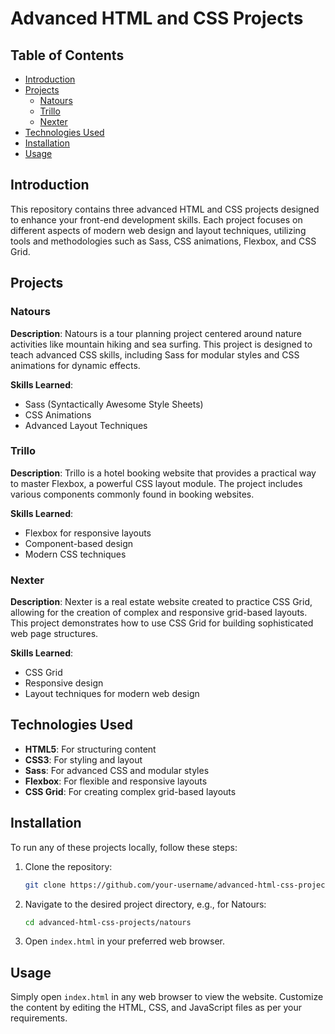 # Advanced HTML and CSS Projects

## Table of Contents

- [Introduction](#introduction)
- [Projects](#projects)
  - [Natours](#natours)
  - [Trillo](#trillo)
  - [Nexter](#nexter)
- [Technologies Used](#technologies-used)
- [Installation](#installation)
- [Usage](#usage)

## Introduction

This repository contains three advanced HTML and CSS projects designed to enhance your front-end development skills. Each project focuses on different aspects of modern web design and layout techniques, utilizing tools and methodologies such as Sass, CSS animations, Flexbox, and CSS Grid.

## Projects

### Natours

**Description**: Natours is a tour planning project centered around nature activities like mountain hiking and sea surfing. This project is designed to teach advanced CSS skills, including Sass for modular styles and CSS animations for dynamic effects.

**Skills Learned**:

- Sass (Syntactically Awesome Style Sheets)
- CSS Animations
- Advanced Layout Techniques

### Trillo

**Description**: Trillo is a hotel booking website that provides a practical way to master Flexbox, a powerful CSS layout module. The project includes various components commonly found in booking websites.

**Skills Learned**:

- Flexbox for responsive layouts
- Component-based design
- Modern CSS techniques

### Nexter

**Description**: Nexter is a real estate website created to practice CSS Grid, allowing for the creation of complex and responsive grid-based layouts. This project demonstrates how to use CSS Grid for building sophisticated web page structures.

**Skills Learned**:

- CSS Grid
- Responsive design
- Layout techniques for modern web design

## Technologies Used

- **HTML5**: For structuring content
- **CSS3**: For styling and layout
- **Sass**: For advanced CSS and modular styles
- **Flexbox**: For flexible and responsive layouts
- **CSS Grid**: For creating complex grid-based layouts

## Installation

To run any of these projects locally, follow these steps:

1. Clone the repository:

   ```bash
   git clone https://github.com/your-username/advanced-html-css-projects.git
   ```

2. Navigate to the desired project directory, e.g., for Natours:

   ```bash
   cd advanced-html-css-projects/natours
   ```

3. Open `index.html` in your preferred web browser.

## Usage

Simply open `index.html` in any web browser to view the website. Customize the content by editing the HTML, CSS, and JavaScript files as per your requirements.

